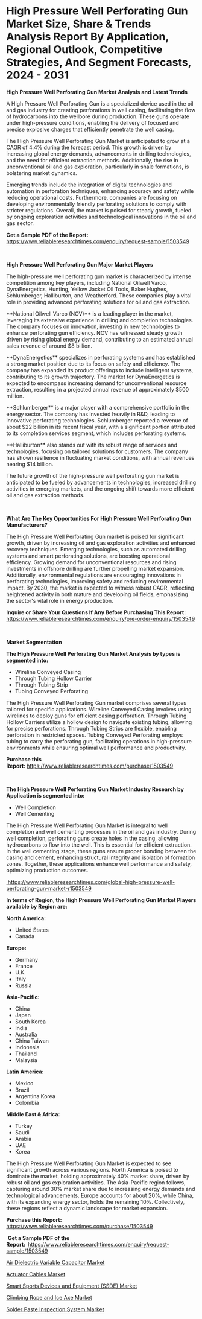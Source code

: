<p><h1>High Pressure Well Perforating Gun Market Size, Share & Trends Analysis Report By Application, Regional Outlook, Competitive Strategies, And Segment Forecasts, 2024 - 2031</h1></p><p><strong>High Pressure Well Perforating Gun Market Analysis and Latest Trends</strong></p>
<p><p>A High Pressure Well Perforating Gun is a specialized device used in the oil and gas industry for creating perforations in well casing, facilitating the flow of hydrocarbons into the wellbore during production. These guns operate under high-pressure conditions, enabling the delivery of focused and precise explosive charges that efficiently penetrate the well casing.</p><p>The High Pressure Well Perforating Gun Market is anticipated to grow at a CAGR of 4.4% during the forecast period. This growth is driven by increasing global energy demands, advancements in drilling technologies, and the need for efficient extraction methods. Additionally, the rise in unconventional oil and gas exploration, particularly in shale formations, is bolstering market dynamics. </p><p>Emerging trends include the integration of digital technologies and automation in perforation techniques, enhancing accuracy and safety while reducing operational costs. Furthermore, companies are focusing on developing environmentally friendly perforating solutions to comply with stricter regulations. Overall, the market is poised for steady growth, fueled by ongoing exploration activities and technological innovations in the oil and gas sector.</p></p>
<p><strong>Get a Sample PDF of the Report:&nbsp;</strong> <a href="https://www.reliableresearchtimes.com/enquiry/request-sample/1503549?utm_campaign=1383&utm_medium=2&utm_source=Github&utm_content=ia&utm_term=27092024&utm_id=high-pressure-well-perforating-gun">https://www.reliableresearchtimes.com/enquiry/request-sample/1503549</a></p>
<p>&nbsp;</p>
<p><strong>High Pressure Well Perforating Gun Major Market Players</strong></p>
<p><p>The high-pressure well perforating gun market is characterized by intense competition among key players, including National Oilwell Varco, DynaEnergetics, Hunting, Yellow Jacket Oil Tools, Baker Hughes, Schlumberger, Halliburton, and Weatherford. These companies play a vital role in providing advanced perforating solutions for oil and gas extraction.</p><p>**National Oilwell Varco (NOV)** is a leading player in the market, leveraging its extensive experience in drilling and completion technologies. The company focuses on innovation, investing in new technologies to enhance perforating gun efficiency. NOV has witnessed steady growth driven by rising global energy demand, contributing to an estimated annual sales revenue of around $8 billion.</p><p>**DynaEnergetics** specializes in perforating systems and has established a strong market position due to its focus on safety and efficiency. The company has expanded its product offerings to include intelligent systems, contributing to its growth trajectory. The market for DynaEnergetics is expected to encompass increasing demand for unconventional resource extraction, resulting in a projected annual revenue of approximately $500 million.</p><p>**Schlumberger** is a major player with a comprehensive portfolio in the energy sector. The company has invested heavily in R&D, leading to innovative perforating technologies. Schlumberger reported a revenue of about $22 billion in its recent fiscal year, with a significant portion attributed to its completion services segment, which includes perforating systems.</p><p>**Halliburton** also stands out with its robust range of services and technologies, focusing on tailored solutions for customers. The company has shown resilience in fluctuating market conditions, with annual revenues nearing $14 billion.</p><p>The future growth of the high-pressure well perforating gun market is anticipated to be fueled by advancements in technologies, increased drilling activities in emerging markets, and the ongoing shift towards more efficient oil and gas extraction methods.</p></p>
<p>&nbsp;</p>
<p><strong>What Are The Key Opportunities For High Pressure Well Perforating Gun Manufacturers?</strong></p>
<p><p>The High Pressure Well Perforating Gun market is poised for significant growth, driven by increasing oil and gas exploration activities and enhanced recovery techniques. Emerging technologies, such as automated drilling systems and smart perforating solutions, are boosting operational efficiency. Growing demand for unconventional resources and rising investments in offshore drilling are further propelling market expansion. Additionally, environmental regulations are encouraging innovations in perforating technologies, improving safety and reducing environmental impact. By 2030, the market is expected to witness robust CAGR, reflecting heightened activity in both mature and developing oil fields, emphasizing the sector's vital role in energy production.</p></p>
<p><strong>Inquire or Share Your Questions If Any Before Purchasing This Report:</strong> <a href="https://www.reliableresearchtimes.com/enquiry/pre-order-enquiry/1503549?utm_campaign=1383&utm_medium=2&utm_source=Github&utm_content=ia&utm_term=27092024&utm_id=high-pressure-well-perforating-gun">https://www.reliableresearchtimes.com/enquiry/pre-order-enquiry/1503549</a></p>
<p>&nbsp;</p>
<p><strong>Market Segmentation</strong></p>
<p><strong>The High Pressure Well Perforating Gun Market Analysis by types is segmented into:</strong></p>
<p><ul><li>Wireline Conveyed Casing</li><li>Through Tubing Hollow Carrier</li><li>Through Tubing Strip</li><li>Tubing Conveyed Perforating</li></ul></p>
<p><p>The High Pressure Well Perforating Gun market comprises several types tailored for specific applications. Wireline Conveyed Casing involves using wirelines to deploy guns for efficient casing perforation. Through Tubing Hollow Carriers utilize a hollow design to navigate existing tubing, allowing for precise perforations. Through Tubing Strips are flexible, enabling perforation in restricted spaces. Tubing Conveyed Perforating employs tubing to carry the perforating gun, facilitating operations in high-pressure environments while ensuring optimal well performance and productivity.</p></p>
<p><strong>Purchase this Report:&nbsp;</strong><a href="https://www.reliableresearchtimes.com/purchase/1503549?utm_campaign=1383&utm_medium=2&utm_source=Github&utm_content=ia&utm_term=27092024&utm_id=high-pressure-well-perforating-gun">https://www.reliableresearchtimes.com/purchase/1503549</a></p>
<p>&nbsp;</p>
<p><strong>The High Pressure Well Perforating Gun Market Industry Research by Application is segmented into:</strong></p>
<p><ul><li>Well Completion</li><li>Well Cementing</li></ul></p>
<p><p>The High Pressure Well Perforating Gun Market is integral to well completion and well cementing processes in the oil and gas industry. During well completion, perforating guns create holes in the casing, allowing hydrocarbons to flow into the well. This is essential for efficient extraction. In the well cementing stage, these guns ensure proper bonding between the casing and cement, enhancing structural integrity and isolation of formation zones. Together, these applications enhance well performance and safety, optimizing production outcomes.</p></p>
<p><a href="https://www.reliableresearchtimes.com/global-high-pressure-well-perforating-gun-market-r1503549?utm_campaign=1383&utm_medium=2&utm_source=Github&utm_content=ia&utm_term=27092024&utm_id=high-pressure-well-perforating-gun">&nbsp;https://www.reliableresearchtimes.com/global-high-pressure-well-perforating-gun-market-r1503549</a></p>
<p><strong>In terms of Region, the High Pressure Well Perforating Gun Market Players available by Region are:</strong></p>
<p>
    <p> <strong> North America: </strong>
        <ul>
            <li>United States</li>
            <li>Canada</li>
        </ul>
        </p> 
    <p> <strong> Europe: </strong>
        <ul>
            <li>Germany</li>
            <li>France</li>
            <li>U.K.</li>
            <li>Italy</li>
            <li>Russia</li>
        </ul>
        </p> 
    <p> <strong> Asia-Pacific: </strong>
        <ul>
            <li>China</li>
            <li>Japan</li>
            <li>South Korea</li>
            <li>India</li>
            <li>Australia</li>
            <li>China Taiwan</li>
            <li>Indonesia</li>
            <li>Thailand</li>
            <li>Malaysia</li>
        </ul>
        </p> 
    <p> <strong> Latin America: </strong>
        <ul>
            <li>Mexico</li>
            <li>Brazil</li>
            <li>Argentina Korea</li>
            <li>Colombia</li>
        </ul>
        </p> 
    <p> <strong> Middle East & Africa: </strong>
        <ul>
            <li>Turkey</li>
            <li>Saudi</li>
            <li>Arabia</li>
            <li>UAE</li>
            <li>Korea</li>
        </ul>
    </p>
    </p>
<p><p>The High Pressure Well Perforating Gun Market is expected to see significant growth across various regions. North America is poised to dominate the market, holding approximately 40% market share, driven by robust oil and gas exploration activities. The Asia-Pacific region follows, capturing around 30% market share due to increasing energy demands and technological advancements. Europe accounts for about 20%, while China, with its expanding energy sector, holds the remaining 10%. Collectively, these regions reflect a dynamic landscape for market expansion.</p></p>
<p><strong>Purchase this Report: </strong><a href="https://www.reliableresearchtimes.com/purchase/1503549?utm_campaign=1383&utm_medium=2&utm_source=Github&utm_content=ia&utm_term=27092024&utm_id=high-pressure-well-perforating-gun">https://www.reliableresearchtimes.com/purchase/1503549</a></p>
<p>&nbsp;<strong>Get a Sample PDF of the Report:&nbsp;&nbsp;</strong><a href="https://www.reliableresearchtimes.com/enquiry/request-sample/1503549?utm_campaign=1383&utm_medium=2&utm_source=Github&utm_content=ia&utm_term=27092024&utm_id=high-pressure-well-perforating-gun">https://www.reliableresearchtimes.com/enquiry/request-sample/1503549</a></p>
<p><strong></strong></p>
<p><p><a href="https://www.linkedin.com/pulse/global-air-dielectric-variable-capacitor-industry-types-applications-gm1re?trackingId=vaiPWXwcQyGqNDgezt%2BDTQ%3D%3D&utm_campaign=1383&utm_medium=2&utm_source=Github&utm_content=ia&utm_term=27092024&utm_id=high-pressure-well-perforating-gun">Air Dielectric Variable Capacitor Market</a></p><p><a href="https://www.linkedin.com/pulse/booming-actuator-cables-market-sector-analysis-growth-projections-ybd9e?trackingId=VpLi5YJkRCCMxE8tYYq8YA%3D%3D&utm_campaign=1383&utm_medium=2&utm_source=Github&utm_content=ia&utm_term=27092024&utm_id=high-pressure-well-perforating-gun">Actuator Cables Market</a></p><p><a href="https://issuu.com/reportprime-2/docs/smart-sports-devices-and-equipment-_f28b7e1d3b18f6?utm_campaign=1383&utm_medium=2&utm_source=Github&utm_content=ia&utm_term=27092024&utm_id=high-pressure-well-perforating-gun">Smart Sports Devices and Equipment (SSDE) Market</a></p><p><a href="https://issuu.com/reportprime-2/docs/climbing-rope-and-ice-axe-market-si_f8d538d1241bcf?utm_campaign=1383&utm_medium=2&utm_source=Github&utm_content=ia&utm_term=27092024&utm_id=high-pressure-well-perforating-gun">Climbing Rope and Ice Axe Market</a></p><p><a href="https://www.linkedin.com/pulse/strategic-market-insights-global-solder-paste-inspection-system-ll06e?trackingId=%2FIj0zY0%2FRfyVY2NgCAeI4g%3D%3D&utm_campaign=1383&utm_medium=2&utm_source=Github&utm_content=ia&utm_term=27092024&utm_id=high-pressure-well-perforating-gun">Solder Paste Inspection System Market</a></p></p>